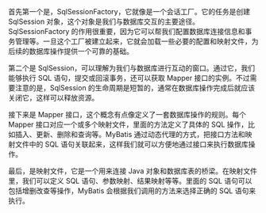 首先第一个是，SqlSessionFactory，它就像是一个会话工厂。它的任务是创建 SqlSession 对象，这个对象是我们与数据库交互的主要途径。SqlSessionFactory 的作用很重要，因为它可以帮我们配置数据库连接信息和事务管理等。一旦这个工厂被建立起来，它就会加载一些必要的配置和映射文件，为后续的数据库操作提供一个可靠的基础。

第二个是 SqlSession，可以理解为我们与数据库进行互动的窗口。通过它，我们能够执行 SQL 语句，提交或回滚事务，还可以获取 Mapper 接口的实例。不过需要注意的是，SqlSession 的生命周期是短暂的，通常在数据库操作完成后就应该关闭它，这样可以释放资源。

接下来是 Mapper 接口，这个概念有点像定义了一套数据库操作的规则。每个 Mapper 接口对应一个或多个映射文件，里面的方法定义了具体的 SQL 操作，比如插入、更新、删除和查询等。MyBatis 通过动态代理的方式，把接口方法和映射文件中的 SQL 语句关联起来，这样我们就可以方便地通过接口来执行数据库操作。

最后，是映射文件，它是一个用来连接 Java 对象和数据库表的桥梁。在映射文件里，我们可以定义 SQL 语句、参数映射、结果映射等等。里面的 SQL 语句可以包括增删改查等操作，MyBatis 会根据我们调用的方法来选择正确的 SQL 语句来执行。
